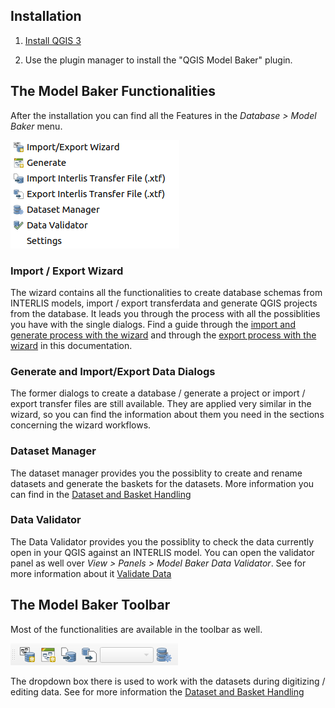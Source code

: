 ## Installation

1. [Install QGIS 3](https://qgis.org/en/site/forusers/download.html)

2. Use the plugin manager to install the "QGIS Model Baker" plugin.

## The Model Baker Functionalities

After the installation you can find all the Features in the *Database > Model Baker* menu.

![menu](../assets/menu.png)

### Import / Export Wizard
The wizard contains all the functionalities to create database schemas from INTERLIS models, import / export transferdata and generate QGIS projects from the database. It leads you through the process with all the possiblities you have with the single dialogs. Find a guide through the [import and generate process with the wizard](../user_guide/import_workflow.md) and through the [export process with the wizard](../user_guide/export_workflow.md) in this documentation.

### Generate and Import/Export Data Dialogs
The former dialogs to create a database / generate a project or import / export transfer files are still available. They are applied very similar in the wizard, so you can find the information about them you need in the sections concerning the wizard workflows.

### Dataset Manager
The dataset manager provides you the possiblity to create and rename datasets and generate the baskets for the datasets. More information you can find in the [Dataset and Basket Handling](../background_info/basket_handling.md)

### Data Validator
The Data Validator provides you the possiblity to check the data currently open in your QGIS against an INTERLIS model. You can open the validator panel as well over *View > Panels > Model Baker Data Validator*. See for more information about it [Validate Data](../user_guide/validation.md)

## The Model Baker Toolbar
Most of the functionalities are available in the toolbar as well.

![toolbar](../assets/toolbar.png)

The dropdown box there is used to work with the datasets during digitizing / editing data. See for more information the [Dataset and Basket Handling](../background_info/basket_handling.md)
